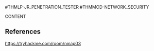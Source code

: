 #THMLP-JR_PENETRATION_TESTER #THMMOD-NETWORK_SECURITY

CONTENT
## References

https://tryhackme.com/room/nmap03